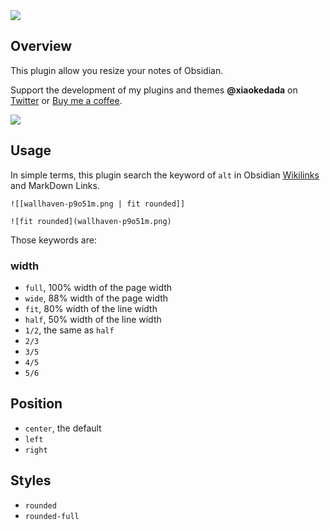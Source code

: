 <image src="./example.gif" />

## Overview

This plugin allow you resize your notes of Obsidian.

Support the development of my plugins and themes **@xiaokedada** on [Twitter](https://twitter.com/xiaokedada) or [Buy me a coffee](https://www.buymeacoffee.com/nazha).

<a href="https://www.buymeacoffee.com/nazha"><img src="https://img.buymeacoffee.com/button-api/?text=Buy me a coffee&emoji=&slug=nazha&button_colour=6a8695&font_colour=ffffff&font_family=Poppins&outline_colour=000000&coffee_colour=FFDD00"></a>


## Usage

In simple terms, this plugin search the keyword of `alt` in Obsidian [Wikilinks](https://help.obsidian.md/Linking+notes+and+files/Internal+links) and MarkDown Links.

```text
![[wallhaven-p9o51m.png | fit rounded]]

![fit rounded](wallhaven-p9o51m.png)
```

Those keywords are:

### width

- `full`, 100% width of the page width
- `wide`, 88% width of the page width
- `fit`, 80% width of the line width
- `half`, 50% width of the line width
- `1/2`, the same as `half`
- `2/3`
- `3/5`
- `4/5`
- `5/6`

## Position

- `center`, the default
- `left`
- `right`

## Styles

- `rounded`
- `rounded-full`

